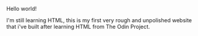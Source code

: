 Hello world!

I'm still learning HTML, this is my first very rough and unpolished
website that i've built after learning HTML from The Odin Project.